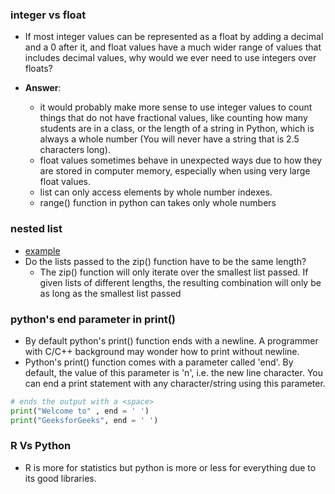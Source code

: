 
### integer vs float

- If most integer values can be represented as a float by adding a decimal and a 0 after it, and float values have a much wider range of values that includes decimal values, why would we ever need to use integers over floats?

- **Answer**:
  - it would  probably make more sense to use integer values to count things that do not have fractional values, like counting how many students are in a class, or the length of a string in Python, which is always a whole number (You will never have a string that is 2.5 characters long).
  - float values sometimes behave in unexpected ways due to how they are stored in computer memory, especially when using very large float values.
  - list can only access elements by whole number indexes.
  - range() function in python can takes only whole numbers


### nested list
- [example](https://github.com/nitops/python-practice/blob/main/1_basic_pyhon/3_lists/1.2_nested_list_example.py)
- Do the lists passed to the zip() function have to be the same length?
  - The zip() function will only iterate over the smallest list passed. If given lists of different lengths, the resulting combination will only be as long as the smallest list passed



### python's end parameter in print()

- By default python's print() function ends with a newline. A programmer with C/C++ background may wonder how to print without newline.
- Python's print() function comes with a parameter called 'end'. By default, the value of this parameter is 'n', i.e. the new line character. You can end a print statement with any character/string using this parameter.

```python
# ends the output with a <space>
print("Welcome to" , end = ' ')
print("GeeksforGeeks", end = ' ')
```

### R Vs Python
- R is more for statistics but python is more or less for everything due to its good libraries. 
